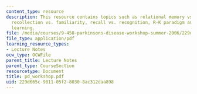 ```yaml
---
content_type: resource
description: This resource contains topics such as relational memory vs. item memory,
  recollection vs. familiarity, recall vs. recognition, R-K paradigm and associative
  learning.
file: /media/courses/9-458-parkinsons-disease-workshop-summer-2006/229d665c981105f280308ac312daa898_pd_workshop.pdf
file_type: application/pdf
learning_resource_types:
- Lecture Notes
ocw_type: OCWFile
parent_title: Lecture Notes
parent_type: CourseSection
resourcetype: Document
title: pd_workshop.pdf
uid: 229d665c-9811-05f2-8030-8ac312daa898
---
```

